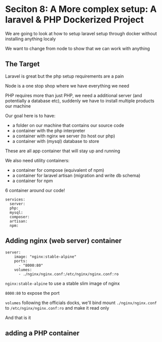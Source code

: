 # Seciton 8: A More complex setup: A laravel & PHP Dockerized Project

We are going to look at how to setup laravel setup through docker without installing anything localy

We want to change from node to show that we can work with anything

## The Target

Laravel is great but the php setup requirements are a pain

Node is a one stop shop where we have everything we need 

PHP requires more than just PHP, we need a additional server (and potentially a database etc), suddenly we have to install multiple products our machine

Our goal here is to have:
- a folder on our machine that contains our source code
- a container with the php interpreter
- a container with nginx we server (to host our php)
- a container with (mysql) database to store

These are all app container that will stay up and running

We also need utility containers: 
- a container for compose (equivalent of npm)
- a container for laravel artisan (migration and write db schema)
- a container for npm

6 container around our code!

```
services:
  server:
  php:
  mysql:
  composer:
  artisan:
  npm:
```

## Adding nginx (web server) container

```
server:
    image: "nginx:stable-alpine"
    ports:
      - "8000:80"
    volumes:
      - ./nginx/nginx.conf:/etc/nginx/nginx.conf:ro
```

`nginx:stable-alpine` to use a stable slim image of nginx

`8000:80` to expose the port

`volumes` following the officials docks, we'll bind mount `./nginx/nginx.conf` to `/etc/nginx/nginx.conf:ro` and make it read only

And that is it

## adding a PHP container


